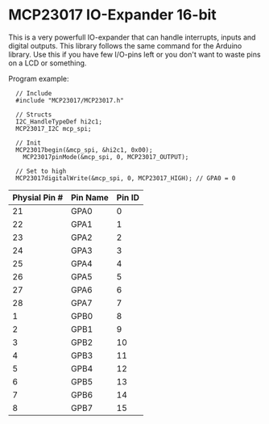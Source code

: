 # MCP23017 IO-Expander 16-bit
This is a very powerfull IO-expander that can handle interrupts, inputs and digital outputs. This library follows the
same command for the Arduino library. Use this if you have few I/O-pins left or you don't want to waste pins on a LCD 
or something. 

Program example:

```
  // Include
  #include "MCP23017/MCP23017.h"

  // Structs
  I2C_HandleTypeDef hi2c1;
  MCP23017_I2C mcp_spi;

  // Init
  MCP23017begin(&mcp_spi, &hi2c1, 0x00);
	MCP23017pinMode(&mcp_spi, 0, MCP23017_OUTPUT);
  
  // Set to high
  MCP23017digitalWrite(&mcp_spi, 0, MCP23017_HIGH); // GPA0 = 0
```

Physial Pin #| Pin Name | Pin ID
----|------|------------------------------
21 | GPA0 | 0
22 | GPA1 | 1
23 | GPA2 | 2
24 | GPA3 | 3
25 | GPA4 | 4
26 | GPA5 | 5
27 | GPA6 | 6
28 | GPA7 | 7
1 | GPB0 |  8
2 | GPB1 |  9
3 | GPB2 | 10
4 | GPB3 | 11
5 | GPB4 | 12
6 | GPB5 | 13
7 | GPB6 | 14
8 | GPB7 | 15
